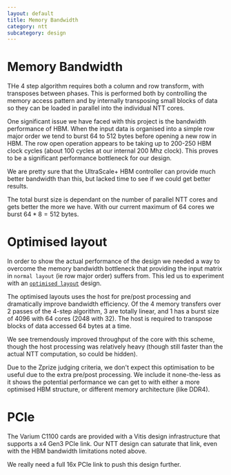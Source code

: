 ```yaml
---
layout: default
title: Memory Bandwidth
category: ntt
subcategory: design
---
```


# Memory Bandwidth

THe 4 step algorithm requires both a column and row transform, with transposes between phases.
This is performed both by controlling the memory access pattern and by internally transposing
small blocks of data so they can be loaded in parallel into the individual NTT cores.

One significant issue we have faced with this project is the bandwidth performance of HBM. When
the input data is organised into a simple row major order we tend to burst 64 to 512 bytes before
opening a new row in HBM. The row open operation appears to be taking up to 200-250 HBM
clock cycles (about 100 cycles at our internal 200 Mhz clock).  This proves to be a significant
performance bottleneck for our design.

We are pretty sure that the UltraScale+ HBM controller can provide much better bandwidth than this,
but lacked time to see if we could get better results.

The total burst size is dependant on the number of parallel NTT cores and gets better the more
we have.  With our current maximum of 64 cores we burst $64*8=512$ bytes.

# Optimised layout

In order to show the actual performance of the design we needed a way to overcome the memory
bandwidth bottleneck that providing the input matrix in `normal layout` (ie row major order) suffers from.
This led us to experiment with an
[`optimised layout`](https://github.com/fyquah/hardcaml_zprize/blob/master/zprize/ntt/host/ntt_preprocessing.cpp)
design.

The optimised layouts uses the host for pre/post processing and dramatically improve bandwidth
efficiency.  Of the 4 memory transfers over 2 passes of the 4-step algorithm, 3 are totally linear,
and 1 has a burst size of 4096 with 64 cores (2048 with 32).  The host is required to transpose blocks of
data accessed 64 bytes at a time.

We see tremendously improved throughput of the core with this scheme, though the host processing
was relatively heavy (though still faster than the actual NTT computation, so could be hidden).

Due to the Zprize judging criteria, we don't expect this optimisation to be useful due to the
extra pre/post processing.  We include it none-the-less as it shows the potential performance
we can get to with either a more optimised HBM structure, or different memory architecture
(like DDR4).

# PCIe

The Varium C1100 cards are provided with a Vitis design infrastructure that supports a x4 Gen3 PCIe link.
Our NTT design can saturate that link, even with the HBM bandwidth limitations noted above.

We really need a full 16x PCIe link to push this design further.
